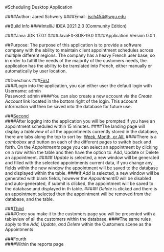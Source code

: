 #Scheduling Desktop Application

####Author: Jared Schwery
####Email: jsch454@wgu.edu

##Build Info
####IntelliJ IDEA 2021.2.3 (Community Edition)

####Java JDK 17.0.1
####JavaFX-SDK-19.0
####Application Version 0.0.1

##Purpose:
The purpose of this application is to provide a software company with the ability to maintain client appointment schedules across multiple different regions. 
The company has a heavy French user base, so in order to fulfill the needs 
of the majority of the customers needs, the application has the ability to be translated into French, either manually or automatically by user location.


##Directions
###<ins>First</ins><br> 
####Login into the application, you can either user the default login with<br> Username: admin<br>Password: admin
####You can also create a new account via the *Create Account* link located in the bottom right of the login. This account information will then be saved into the database for future use.

###<ins>Second</ins><br>
####After logging into the application you will be prompted if you have an appointment scheduled within 15 minutes. 
####The landing page will display a *tableview* of all the appointments currently stored in the database, there are tabs along the top to sort by: <ins>Week, Month, or All.</ins>
####There is a *combobox* and button on each of the different pages to switch back and forth. On the *Appointments* page you can select an appointment by clicking on a row within the table and then have the option to: Add, Update or Delete an appointment.
####If *Update* is selected, a new window will be generated and filled with the selected appointments current data, if you change any fields within the new window the appointment will be saved to the database and displayed within the table.
####If *Add* is selected, a new window will be generated with blank fields, however the *AppointmentID* will be disabled and auto-generated, if submit is clicked, the appointment will be saved to the database and displayed in th table.
####If *Delete* is clicked and there is an appointment selected then the appointment will be removed from the database, and the table.

###<ins>Third</ins><br>
####Once you make it to the customers page you will be presented with a tableview of all the customers within the database. 
####The same rules apply to the *Add, Update, and Delete* within the Customers scene as the Appointments

###<ins>Fourth</ins><br>
####Within the reports page 

